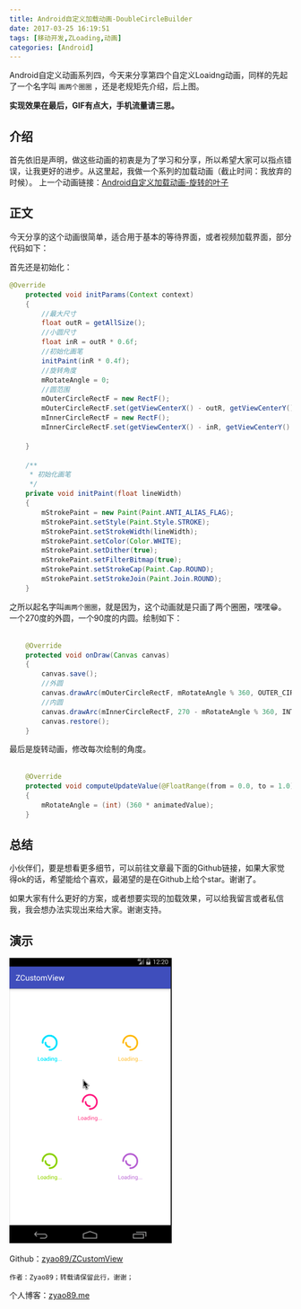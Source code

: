 ```yaml
---
title: Android自定义加载动画-DoubleCircleBuilder
date: 2017-03-25 16:19:51
tags: [移动开发,ZLoading,动画]
categories: [Android]
---
```

Android自定义动画系列四，今天来分享第四个自定义Loaidng动画，同样的先起了一个名字叫 `画两个圈圈` ，还是老规矩先介绍，后上图。

**实现效果在最后，GIF有点大，手机流量请三思。**

<!--more-->

## 介绍

首先依旧是声明，做这些动画的初衷是为了学习和分享，所以希望大家可以指点错误，让我更好的进步。从这里起，我做一个系列的加载动画（截止时间：我放弃的时候）。
上一个动画链接：[Android自定义加载动画-旋转的叶子](https://zyao89.cn/2017/03/22/旋转的叶子-LeafLoadingView/)

## 正文

今天分享的这个动画很简单，适合用于基本的等待界面，或者视频加载界面，部分代码如下：

首先还是初始化：

```java
@Override
    protected void initParams(Context context)
    {
        //最大尺寸
        float outR = getAllSize();
        //小圆尺寸
        float inR = outR * 0.6f;
        //初始化画笔
        initPaint(inR * 0.4f);
        //旋转角度
        mRotateAngle = 0;
        //圆范围
        mOuterCircleRectF = new RectF();
        mOuterCircleRectF.set(getViewCenterX() - outR, getViewCenterY() - outR, getViewCenterX() + outR, getViewCenterY() + outR);
        mInnerCircleRectF = new RectF();
        mInnerCircleRectF.set(getViewCenterX() - inR, getViewCenterY() - inR, getViewCenterX() + inR, getViewCenterY() + inR);

    }

    /**
     * 初始化画笔
     */
    private void initPaint(float lineWidth)
    {
        mStrokePaint = new Paint(Paint.ANTI_ALIAS_FLAG);
        mStrokePaint.setStyle(Paint.Style.STROKE);
        mStrokePaint.setStrokeWidth(lineWidth);
        mStrokePaint.setColor(Color.WHITE);
        mStrokePaint.setDither(true);
        mStrokePaint.setFilterBitmap(true);
        mStrokePaint.setStrokeCap(Paint.Cap.ROUND);
        mStrokePaint.setStrokeJoin(Paint.Join.ROUND);
    }
```

之所以起名字叫`画两个圈圈`，就是因为，这个动画就是只画了两个圈圈，嘿嘿😁。一个270度的外圆，一个90度的内圆。绘制如下：

```java

    @Override
    protected void onDraw(Canvas canvas)
    {
        canvas.save();
        //外圆
        canvas.drawArc(mOuterCircleRectF, mRotateAngle % 360, OUTER_CIRCLE_ANGLE, false, mStrokePaint);
        //内圆
        canvas.drawArc(mInnerCircleRectF, 270 - mRotateAngle % 360, INTER_CIRCLE_ANGLE, false, mStrokePaint);
        canvas.restore();
    }

```

最后是旋转动画，修改每次绘制的角度。

```java

    @Override
    protected void computeUpdateValue(@FloatRange(from = 0.0, to = 1.0) float animatedValue)
    {
        mRotateAngle = (int) (360 * animatedValue);
    }

```

## 总结

小伙伴们，要是想看更多细节，可以前往文章最下面的Github链接，如果大家觉得ok的话，希望能给个喜欢，最渴望的是在Github上给个star。谢谢了。

如果大家有什么更好的方案，或者想要实现的加载效果，可以给我留言或者私信我，我会想办法实现出来给大家。谢谢支持。

## 演示

![动画演示图](double_circle.gif)

Github：[zyao89/ZCustomView](https://github.com/zyao89/ZCustomView)

`作者：Zyao89；转载请保留此行，谢谢；`

个人博客：[zyao89.me](http://zyao89.github.io)
